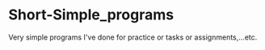 # Short-Simple_programs
Very simple programs I've done for practice or tasks or assignments,...etc.
